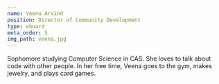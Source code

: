 ```yaml
---
name: Veena Arvind
position: Director of Community Development
type: eboard
meta_order: 5
img_path: veena.jpg
---
```

Sophomore studying Computer Science in CAS. She loves to talk about code with other people. In her free time, Veena goes to the gym, makes jewelry, and plays card games.
